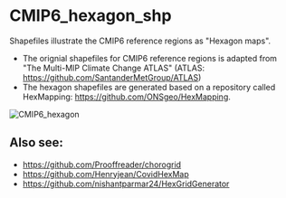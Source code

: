 # CMIP6_hexagon_shp
Shapefiles illustrate the CMIP6 reference regions as "Hexagon maps".
* The orignial shapefiles for CMIP6 reference regions is adapted from "The Multi-MIP Climate Change ATLAS" (ATLAS: https://github.com/SantanderMetGroup/ATLAS)
* The hexagon shapefiles are generated based on a repository called HexMapping: https://github.com/ONSgeo/HexMapping.

![CMIP6_hexagon]('/Figure/CMIP6_hexagon.png')

## Also see:
* https://github.com/Prooffreader/chorogrid
* https://github.com/Henryjean/CovidHexMap
* https://github.com/nishantparmar24/HexGridGenerator
